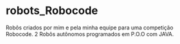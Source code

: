 # robots_Robocode
Robôs criados por mim e pela minha equipe para uma competição Robocode. 2 Robôs autônomos programados em P.O.O com JAVA.
